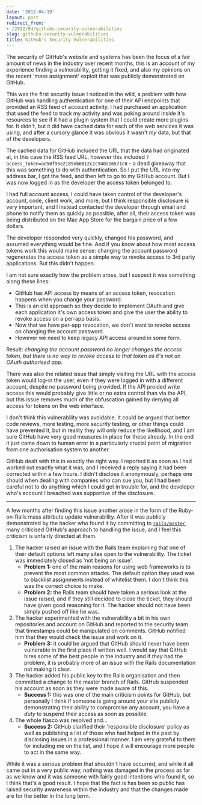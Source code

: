 ```yaml
---
date: '2012-04-19'
layout: post
redirect_from:
- /2012/04/githubs-security-vulnerabilities
slug: githubs-security-vulnerabilities
title: GitHub's Security Vulnerabilities
---
```


The security of GitHub's website and systems has been the focus of a fair amount of news in the industry over recent months, this is an account of my experience finding a vulnerability, getting it fixed, and also my opinions on the recent 'mass assignment' exploit that was publicly demonstrated on GitHub.

This was the first security issue I noticed in the wild, a problem with how GitHub was handling authentication for one of their API endpoints that provided an RSS feed of account activity. I had purchased an application that used the feed to track my activity and was poking around inside it's resources to see if it had a plugin system that I could create more plugins for. It didn't, but it did have cached data for each of the web services it was using, and after a cursory glance it was obvious it wasn't _my_ data, but that of the developers.

The cached data for GitHub included the URL that the data had originated at, in this case the RSS feed URL, however this included <code>?access_token=ad50f95e2189eb0012c2c940a16571c0</code> - a dead giveaway that this was something to do with authentication. So I put the URL into my address bar, I got the feed, and then left to go to my GitHub account. But I was now logged in as the developer the access token belonged to.

I had full account access, I could have taken control of the developer's account, code, client work, and more, but I think responsible disclosure is very important, and I instead contacted the developer through email and phone to notify them as quickly as possible, after all, their access token was being distributed on the Mac App Store for the bargain price of a few dollars.

The developer responded very quickly, changed his password, and assumed everything would be fine. And if you know about how most access tokens work this would make sense: changing the account password regenerates the access token as a simple way to revoke access to 3rd party applications. But this didn't happen.

I am not sure exactly how the problem arose, but I suspect it was something along these lines:

 - GitHub has API access by means of an access token, revocation happens when you change your password.
 - This is an old approach so they decide to implement OAuth and give each application it's own access token and give the user the ability to revoke access on a per-app basis.
 - Now that we have per-app revocation, we don't want to revoke access on changing the account password.
 - However we need to keep legacy API access around in some form.

Result: _changing the account password no longer changes the access token, but there is no way to revoke access to that token as it's not an OAuth authorised app._

There was also the related issue that simply visiting the URL with the access token would log-in the user, even if they were logged in with a different account, despite no password being provided. If the API proided write access this would probably give little or no extra control than via the API, but this issue removes much of the obfuscation gained by denying all access for tokens on the web interface.

I don't think this vulnerability was avoidable. It could be argued that better code reviews, more testing, more _security_ testing, or other things could have prevented it, but in reality they will only reduce the likelihood, and I am sure GitHub have very good measures in place for these already. In the end it just came down to human error in a particularly crucial point of migration from one authorisation system to another.

GitHub dealt with this in exactly the right way. I reported it as soon as I had worked out exactly what it was, and I received a reply saying it had been corrected within a few hours. I didn't disclose it anonymously, perhaps one should when dealing with companies who can sue you, but I had been careful not to do anything which I could get in trouble for, and the developer who's account I breached was supportive of the disclosure.

- - -

A few months after finding this issue another arose in the form of the Ruby-on-Rails mass attribute update vulnerability. After it was publicly demonstrated by the hacker who found it by committing to [<code>rails/master</code>](http://github.com/rails/rails), many criticised GitHub's approach to handling the issue, and I feel this criticism is unfairly directed at them.

1. The hacker raised an issue with the Rails team explaining that one of their default options left many sites open to the vulnerability. The ticket was immediately closed as 'not being an issue'.
   - **Problem 1:** one of the main reasons for using web frameworks is to prevent the most common attacks. The default option they used was to blacklist assignments instead of whitelist them. I don't think this was the correct choice to make.
   - **Problem 2:** the Rails team should have taken a serious look at the issue raised, and if they still decided to close the ticket, they should have given good reasoning for it. The hacker should not have been simply pushed off like he was.
2. The hacker experimented with the vulnerability a bit in his own repositories and account on GitHub and reported to the security team that timestamps could be manipulated on comments. GitHub notified him that they would check the issue and work on it.
   - **Problem 3:** it could be argued that GitHub should never have been vulnerable in the first place if written well. I would say that GitHub hires some of the best people in the industry and if _they_ had the problem, it is probably more of an issue with the Rails documentation not making it clear.
3. The hacker added his public key to the Rails organisation and then committed a change to the master branch of Rails. GitHub suspended his account as soon as they were made aware of this.
   - **Success 1:** this was one of the main criticism points for GitHub, but personally I think if someone is going around your site publicly demonstrating their ability to compromise any account, you have a _duty_ to suspend their access as soon as possible.
4. The whole fiasco was resolved and...
   - **Success 2:** GitHub clarified their 'responsible disclosure' policy as well as publishing a list of those who had helped in the past by disclosing issues in a professional manner. I am very grateful to them for including me on the list, and I hope it will encourage more people to act in the same way.

While it was a serious problem that shouldn't have occurred, and while it all came out in a very public way, nothing was damaged in the process as far as we know and it was someone with fairly good intentions who found it, so I think that's a good result. I hope that the fact is has been so public has raised security awareness within the industry and that the changes made are for the better in the long term.